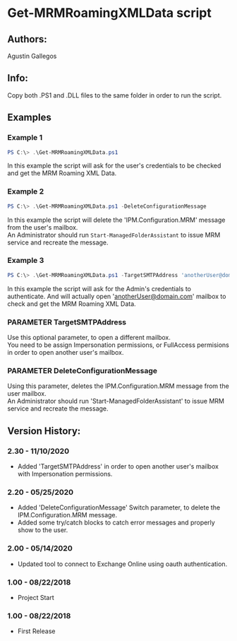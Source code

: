 ﻿# Get-MRMRoamingXMLData script  

## Authors:  
Agustin Gallegos  

## Info:  
Copy both .PS1 and .DLL files to the same folder in order to run the script.  

## Examples  
### Example 1  
```powershell
PS C:\> .\Get-MRMRoamingXMLData.ps1
```
In this example the script will ask for the user's credentials to be checked and get the MRM Roaming XML Data.  

### Example 2  
```powershell
PS C:\> .\Get-MRMRoamingXMLData.ps1 -DeleteConfigurationMessage
```
In this example the script will delete the 'IPM.Configuration.MRM' message from the user's mailbox.  
An Administrator should run `Start-ManagedFolderAssistant` to issue MRM service and recreate the message. 

### Example 3  
```powershell
PS C:\> .\Get-MRMRoamingXMLData.ps1 -TargetSMTPAddress 'anotherUser@domain.com'
```
In this example the script will ask for the Admin's credentials to authenticate. And will actually open 'anotherUser@domain.com' mailbox to check and get the MRM Roaming XML Data.  

### PARAMETER TargetSMTPAddress  
Use this optional parameter, to open a different mailbox.  
You need to be assign Impersonation permissions, or FullAccess permisions in order to open another user's mailbox.  

### PARAMETER DeleteConfigurationMessage  
Using this parameter, deletes the IPM.Configuration.MRM message from the user mailbox.  
An Administrator should run 'Start-ManagedFolderAssistant' to issue MRM service and recreate the message.  

## Version History:  
### 2.30 - 11/10/2020
 - Added 'TargetSMTPAddress' in order to open another user's mailbox with Impersonation permissions.
### 2.20 - 05/25/2020
 - Added 'DeleteConfigurationMessage' Switch parameter, to delete the IPM.Configuration.MRM message.
 - Added some try/catch blocks to catch error messages and properly show to the user.
### 2.00 - 05/14/2020
 - Updated tool to connect to Exchange Online using oauth authentication.
### 1.00 - 08/22/2018
 - Project Start
### 1.00 - 08/22/2018
 - First Release
